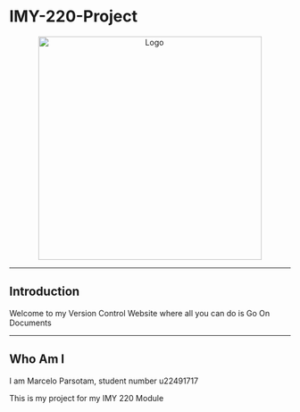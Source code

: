 # IMY-220-Project

<p align="center">
  <img src="public/assets/NewLogo.png" alt="Logo" width="400"/>
</p>

---

## Introduction

Welcome to my Version Control Website where all you can do is Go On Documents

---

## Who Am I

I am Marcelo Parsotam, student number u22491717

This is my project for my IMY 220 Module
